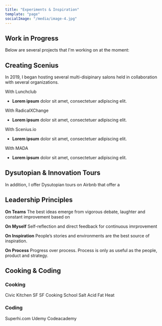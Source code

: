 ```yaml
---
title: "Experiments & Inspiration"
template: "page"
socialImage: "/media/image-4.jpg"
---
```


## Work in Progress

Below are several projects that I'm working on at the moment:

## Creating Scenius
In 2019, I began hosting several multi-disipinary salons held in collaboration with several organizations. 

With Lunchclub
+ **Lorem ipsum** dolor sit amet, consectetuer adipiscing elit.

With RadicalXChange
+ **Lorem ipsum** dolor sit amet, consectetuer adipiscing elit.

With Scenius.io
+ **Lorem ipsum** dolor sit amet, consectetuer adipiscing elit.

With MADA
+ **Lorem ipsum** dolor sit amet, consectetuer adipiscing elit.

## Dysutopian & Innovation Tours
In addition, I offer Dysutopian tours on Airbnb that offer a 

## Leadership Principles

**On Teams**
The best ideas emerge from vigorous debate, laughter and constant improvement based on 

**On Myself**
Self-reflection and direct feedback for continuous imrprovement

**On Inspiration**
People’s stories and environments are the best source of inspiration.

**On Process**
Progress over process. Process is only as useful as the people, product and strategy.

## Cooking & Coding

### Cooking
Civic Kitchen SF 
SF Cooking School
Salt Acid Fat Heat

### Coding
Superhi.com
Udemy
Codeacademy


